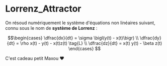 # Lorrenz_Attractor

On résoud numériquement le système d'équations non linéaires suivant, connu sous le nom de **système de Lorrenz** :

$$\begin{cases}
\dfrac{dx}{dt} = \sigma \bigl(y(t) - x(t)\bigr) \\
\dfrac{dy}{dt} = \rho x(t) - y(t) - x(t)z(t) \tag{L} \\
\dfrac{dz}{dt} = x(t) y(t) - \beta z(t)
\end{cases} $$

C'est cadeau petit Maxou ❤️